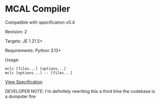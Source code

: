 # MCAL Compiler

Compatible with specification v0.4

Revision: 2

Targets: JE 1.21.5+

Requirements: Python 3.13+

Usage:
```
mclc [files...] [options...]
mclc [options...] -- [files...]
```

[View Specification](spec/spec.md)


DEVELOPER NOTE: I'm definitely rewriting this a third time the codebase is a dumpster fire
